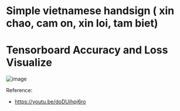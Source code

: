 # Simple vietnamese handsign ( xin chao, cam on, xin loi, tam biet)
# Tensorboard Accuracy and Loss Visualize
![image](https://github.com/tuanthebeginner/vsl/assets/88018343/cafc667e-c7a0-4430-93cd-0c82788207da)

Reference:
- https://youtu.be/doDUihpj6ro
